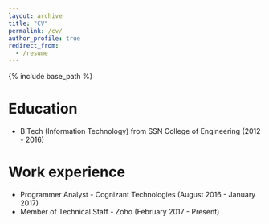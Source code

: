 ```yaml
---
layout: archive
title: "CV"
permalink: /cv/
author_profile: true
redirect_from:
  - /resume
---
```


{% include base_path %}

Education
======
* B.Tech (Information Technology) from SSN College of Engineering (2012 - 2016)

Work experience
======
* Programmer Analyst - Cognizant Technologies (August 2016 - January 2017)
* Member of Technical Staff - Zoho (February 2017 - Present)
